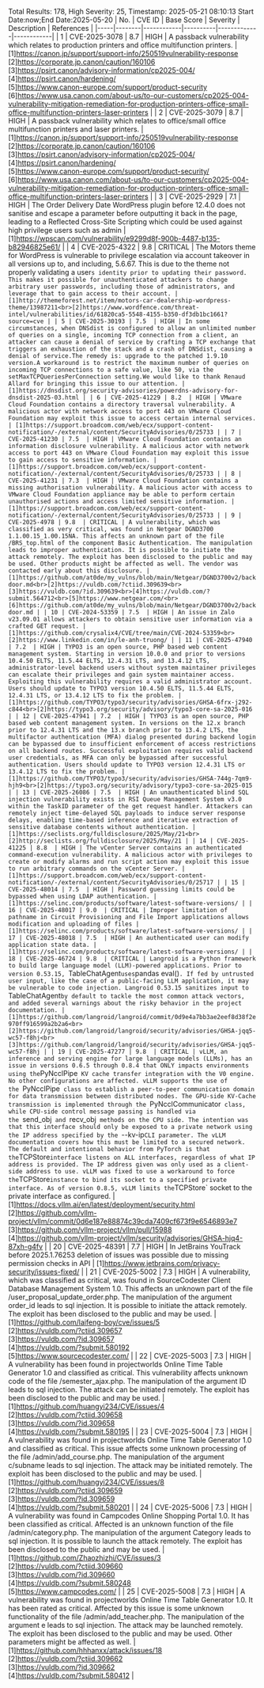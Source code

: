 Total Results: 178, High Severity: 25, Timestamp: 2025-05-21 08:10:13
Start Date:now;End Date:2025-05-20
| No. | CVE ID | Base Score | Severity | Description | References |
|-----|--------|------------|----------|-------------|------------|
| 1 | CVE-2025-3078 | 8.7  | HIGH | A passback vulnerability which relates to production printers and office multifunction printers. | [1]https://canon.jp/support/support-info/250519vulnerability-response<br>[2]https://corporate.jp.canon/caution/160106<br>[3]https://psirt.canon/advisory-information/cp2025-004/<br>[4]https://psirt.canon/hardening/<br>[5]https://www.canon-europe.com/support/product-security<br>[6]https://www.usa.canon.com/about-us/to-our-customers/cp2025-004-vulnerability-mitigation-remediation-for-production-printers-office-small-office-multifunction-printers-laser-printers |
| 2 | CVE-2025-3079 | 8.7  | HIGH | A passback vulnerability which relates to office/small office multifunction printers and laser printers. | [1]https://canon.jp/support/support-info/250519vulnerability-response<br>[2]https://corporate.jp.canon/caution/160106<br>[3]https://psirt.canon/advisory-information/cp2025-004/<br>[4]https://psirt.canon/hardening/<br>[5]https://www.canon-europe.com/support/product-security/<br>[6]https://www.usa.canon.com/about-us/to-our-customers/cp2025-004-vulnerability-mitigation-remediation-for-production-printers-office-small-office-multifunction-printers-laser-printers |
| 3 | CVE-2025-2929 | 7.1  | HIGH | The Order Delivery Date WordPress plugin before 12.4.0 does not sanitise and escape a parameter before outputting it back in the page, leading to a Reflected Cross-Site Scripting which could be used against high privilege users such as admin | [1]https://wpscan.com/vulnerability/e9299d8f-900b-4487-b135-b82946825e61/ |
| 4 | CVE-2025-4322 | 9.8  | CRITICAL | The Motors theme for WordPress is vulnerable to privilege escalation via account takeover in all versions up to, and including, 5.6.67. This is due to the theme not properly validating a user`s identity prior to updating their password. This makes it possible for unauthenticated attackers to change arbitrary user passwords, including those of administrators, and leverage that to gain access to their account. | [1]http://themeforest.net/item/motors-car-dealership-wordpress-theme/13987211<br>[2]https://www.wordfence.com/threat-intel/vulnerabilities/id/61820ca5-5548-4155-b350-df3db1bc1661?source=cve |
| 5 | CVE-2025-30193 | 7.5  | HIGH | In some circumstances, when DNSdist is configured to allow an unlimited number of queries on a single, incoming TCP connection from a client, an attacker can cause a denial of service by crafting a TCP exchange that triggers an exhaustion of the stack and a crash of DNSdist, causing a denial of service.The remedy is: upgrade to the patched 1.9.10 version.A workaround is to restrict the maximum number of queries on incoming TCP connections to a safe value, like 50, via the setMaxTCPQueriesPerConnection setting.We would like to thank Renaud Allard for bringing this issue to our attention. | [1]https://dnsdist.org/security-advisories/powerdns-advisory-for-dnsdist-2025-03.html |
| 6 | CVE-2025-41229 | 8.2  | HIGH | VMware Cloud Foundation contains a directory traversal vulnerability. A malicious actor with network access to port 443 on VMware Cloud Foundation may exploit this issue to access certain internal services. | [1]https://support.broadcom.com/web/ecx/support-content-notification/-/external/content/SecurityAdvisories/0/25733 |
| 7 | CVE-2025-41230 | 7.5  | HIGH | VMware Cloud Foundation contains an information disclosure vulnerability. A malicious actor with network access to port 443 on VMware Cloud Foundation may exploit this issue to gain access to sensitive information. | [1]https://support.broadcom.com/web/ecx/support-content-notification/-/external/content/SecurityAdvisories/0/25733 |
| 8 | CVE-2025-41231 | 7.3  | HIGH | VMware Cloud Foundation contains a missing authorisation vulnerability. A malicious actor with access to VMware Cloud Foundation appliance may be able to perform certain unauthorised actions and access limited sensitive information. | [1]https://support.broadcom.com/web/ecx/support-content-notification/-/external/content/SecurityAdvisories/0/25733 |
| 9 | CVE-2025-4978 | 9.8  | CRITICAL | A vulnerability, which was classified as very critical, was found in Netgear DGND3700 1.1.00.15_1.00.15NA. This affects an unknown part of the file /BRS_top.html of the component Basic Authentication. The manipulation leads to improper authentication. It is possible to initiate the attack remotely. The exploit has been disclosed to the public and may be used. Other products might be affected as well. The vendor was contacted early about this disclosure. | [1]https://github.com/at0de/my_vulns/blob/main/Netgear/DGND3700v2/backdoor.md<br>[2]https://vuldb.com/?ctiid.309639<br>[3]https://vuldb.com/?id.309639<br>[4]https://vuldb.com/?submit.564712<br>[5]https://www.netgear.com/<br>[6]https://github.com/at0de/my_vulns/blob/main/Netgear/DGND3700v2/backdoor.md |
| 10 | CVE-2024-53359 | 7.5  | HIGH | An issue in Zalo v23.09.01 allows attackers to obtain sensitive user information via a crafted GET request. | [1]https://github.com/crysalix4/CVE/tree/main/CVE-2024-53359<br>[2]https://www.linkedin.com/in/le-anh-truong/ |
| 11 | CVE-2025-47940 | 7.2  | HIGH | TYPO3 is an open source, PHP based web content management system. Starting in version 10.0.0 and prior to versions 10.4.50 ELTS, 11.5.44 ELTS, 12.4.31 LTS, and 13.4.12 LTS, administrator-level backend users without system maintainer privileges can escalate their privileges and gain system maintainer access. Exploiting this vulnerability requires a valid administrator account. Users should update to TYPO3 version 10.4.50 ELTS, 11.5.44 ELTS, 12.4.31 LTS, or 13.4.12 LTS to fix the problem. | [1]https://github.com/TYPO3/typo3/security/advisories/GHSA-6frx-j292-c844<br>[2]https://typo3.org/security/advisory/typo3-core-sa-2025-016 |
| 12 | CVE-2025-47941 | 7.2  | HIGH | TYPO3 is an open source, PHP based web content management system. In versions on the 12.x branch prior to 12.4.31 LTS and the 13.x branch prior to 13.4.2 LTS, the multifactor authentication (MFA) dialog presented during backend login can be bypassed due to insufficient enforcement of access restrictions on all backend routes. Successful exploitation requires valid backend user credentials, as MFA can only be bypassed after successful authentication. Users should update to TYPO3 version 12.4.31 LTS or 13.4.12 LTS to fix the problem. | [1]https://github.com/TYPO3/typo3/security/advisories/GHSA-744g-7qm9-hjh9<br>[2]https://typo3.org/security/advisory/typo3-core-sa-2025-015 |
| 13 | CVE-2025-26086 | 7.5  | HIGH | An unauthenticated blind SQL injection vulnerability exists in RSI Queue Management System v3.0 within the TaskID parameter of the get request handler. Attackers can remotely inject time-delayed SQL payloads to induce server response delays, enabling time-based inference and iterative extraction of sensitive database contents without authentication. | [1]https://seclists.org/fulldisclosure/2025/May/21<br>[2]http://seclists.org/fulldisclosure/2025/May/21 |
| 14 | CVE-2025-41225 | 8.8  | HIGH | The vCenter Server contains an authenticated command-execution vulnerability. A malicious actor with privileges to create or modify alarms and run script action may exploit this issue to run arbitrary commands on the vCenter Server. | [1]https://support.broadcom.com/web/ecx/support-content-notification/-/external/content/SecurityAdvisories/0/25717 |
| 15 | CVE-2025-48014 | 7.5  | HIGH | Password guessing limits could be bypassed when using LDAP authentication. | [1]https://selinc.com/products/software/latest-software-versions/ |
| 16 | CVE-2025-48017 | 9.0  | CRITICAL | Improper limitation of pathname in Circuit Provisioning and File Import applications allows modification and uploading of files | [1]https://selinc.com/products/software/latest-software-versions/ |
| 17 | CVE-2025-48018 | 7.5  | HIGH | An authenticated user can modify application state data. | [1]https://selinc.com/products/software/latest-software-versions/ |
| 18 | CVE-2025-46724 | 9.8  | CRITICAL | Langroid is a Python framework to build large language model (LLM)-powered applications. Prior to version 0.53.15, `TableChatAgent` uses `pandas eval()`. If fed by untrusted user input, like the case of a public-facing LLM application, it may be vulnerable to code injection. Langroid 0.53.15 sanitizes input to `TableChatAgent` by default to tackle the most common attack vectors, and added several warnings about the risky behavior in the project documentation. | [1]https://github.com/langroid/langroid/commit/0d9e4a7bb3ae2eef8d38f2e970ff916599a2b2a6<br>[2]https://github.com/langroid/langroid/security/advisories/GHSA-jqq5-wc57-f8hj<br>[3]https://github.com/langroid/langroid/security/advisories/GHSA-jqq5-wc57-f8hj |
| 19 | CVE-2025-47277 | 9.8  | CRITICAL | vLLM, an inference and serving engine for large language models (LLMs), has an issue in versions 0.6.5 through 0.8.4 that ONLY impacts environments using the `PyNcclPipe` KV cache transfer integration with the V0 engine. No other configurations are affected. vLLM supports the use of the `PyNcclPipe` class to establish a peer-to-peer communication domain for data transmission between distributed nodes. The GPU-side KV-Cache transmission is implemented through the `PyNcclCommunicator` class, while CPU-side control message passing is handled via the `send_obj` and `recv_obj` methods on the CPU side.​ The intention was that this interface should only be exposed to a private network using the IP address specified by the `--kv-ip` CLI parameter. The vLLM documentation covers how this must be limited to a secured network. The default and intentional behavior from PyTorch is that the `TCPStore` interface listens on ALL interfaces, regardless of what IP address is provided. The IP address given was only used as a client-side address to use. vLLM was fixed to use a workaround to force the `TCPStore` instance to bind its socket to a specified private interface. As of version 0.8.5, vLLM limits the `TCPStore` socket to the private interface as configured. | [1]https://docs.vllm.ai/en/latest/deployment/security.html<br>[2]https://github.com/vllm-project/vllm/commit/0d6e187e88874c39cda7409cf673f9e6546893e7<br>[3]https://github.com/vllm-project/vllm/pull/15988<br>[4]https://github.com/vllm-project/vllm/security/advisories/GHSA-hjq4-87xh-g4fv |
| 20 | CVE-2025-48391 | 7.7  | HIGH | In JetBrains YouTrack before 2025.1.76253 deletion of issues was possible due to missing permission checks in API | [1]https://www.jetbrains.com/privacy-security/issues-fixed/ |
| 21 | CVE-2025-5002 | 7.3  | HIGH | A vulnerability, which was classified as critical, was found in SourceCodester Client Database Management System 1.0. This affects an unknown part of the file /user_proposal_update_order.php. The manipulation of the argument order_id leads to sql injection. It is possible to initiate the attack remotely. The exploit has been disclosed to the public and may be used. | [1]https://github.com/laifeng-boy/cve/issues/5<br>[2]https://vuldb.com/?ctiid.309657<br>[3]https://vuldb.com/?id.309657<br>[4]https://vuldb.com/?submit.580192<br>[5]https://www.sourcecodester.com/ |
| 22 | CVE-2025-5003 | 7.3  | HIGH | A vulnerability has been found in projectworlds Online Time Table Generator 1.0 and classified as critical. This vulnerability affects unknown code of the file /semester_ajax.php. The manipulation of the argument ID leads to sql injection. The attack can be initiated remotely. The exploit has been disclosed to the public and may be used. | [1]https://github.com/huangyi234/CVE/issues/4<br>[2]https://vuldb.com/?ctiid.309658<br>[3]https://vuldb.com/?id.309658<br>[4]https://vuldb.com/?submit.580195 |
| 23 | CVE-2025-5004 | 7.3  | HIGH | A vulnerability was found in projectworlds Online Time Table Generator 1.0 and classified as critical. This issue affects some unknown processing of the file /admin/add_course.php. The manipulation of the argument c/subname leads to sql injection. The attack may be initiated remotely. The exploit has been disclosed to the public and may be used. | [1]https://github.com/huangyi234/CVE/issues/8<br>[2]https://vuldb.com/?ctiid.309659<br>[3]https://vuldb.com/?id.309659<br>[4]https://vuldb.com/?submit.580201 |
| 24 | CVE-2025-5006 | 7.3  | HIGH | A vulnerability was found in Campcodes Online Shopping Portal 1.0. It has been classified as critical. Affected is an unknown function of the file /admin/category.php. The manipulation of the argument Category leads to sql injection. It is possible to launch the attack remotely. The exploit has been disclosed to the public and may be used. | [1]https://github.com/Zhaozhizhi/CVE/issues/3<br>[2]https://vuldb.com/?ctiid.309660<br>[3]https://vuldb.com/?id.309660<br>[4]https://vuldb.com/?submit.580248<br>[5]https://www.campcodes.com/ |
| 25 | CVE-2025-5008 | 7.3  | HIGH | A vulnerability was found in projectworlds Online Time Table Generator 1.0. It has been rated as critical. Affected by this issue is some unknown functionality of the file /admin/add_teacher.php. The manipulation of the argument e leads to sql injection. The attack may be launched remotely. The exploit has been disclosed to the public and may be used. Other parameters might be affected as well. | [1]https://github.com/hhhanxx/attack/issues/18<br>[2]https://vuldb.com/?ctiid.309662<br>[3]https://vuldb.com/?id.309662<br>[4]https://vuldb.com/?submit.580412 |
